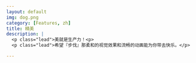 ```yaml
---
layout: default
img: dog.png
category: [Features, zh]
title: 精美
description: |
  <p class="lead">美就是生产力！<p>
  <p class="lead">希望『步伐』那柔和的视觉效果和流畅的动画能为你带去快乐。</p>

---
```


